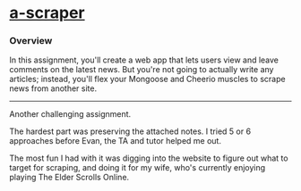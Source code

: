 # [a-scraper](https://a-scraper-by-rmk.herokuapp.com/)

### Overview

In this assignment, you'll create a web app that lets users view and leave comments on the latest news. But you're not going to actually write any articles; instead, you'll flex your Mongoose and Cheerio muscles to scrape news from another site.

- - -

Another challenging assignment.

The hardest part was preserving the attached notes. I tried 5 or 6 approaches before Evan, the TA and tutor helped me out.

The most fun I had with it was digging into the website to figure out what to target for scraping, and doing it for my wife, who's currently enjoying playing The Elder Scrolls Online.